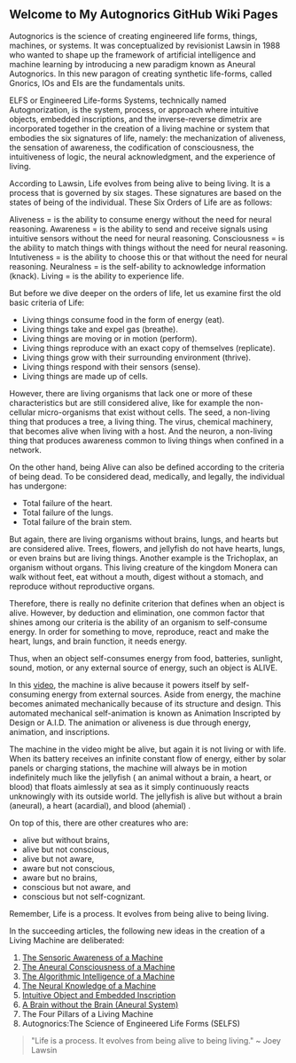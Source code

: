 ## Welcome to My Autognorics GitHub Wiki Pages

Autognorics is the science of creating engineered life forms, things, machines, or systems. It was conceptualized by revisionist Lawsin in 1988 who wanted to shape up the framework of artificial intelligence and machine learning by introducing a new paradigm known as Aneural Autognorics. In this new paragon of creating synthetic life-forms, called Gnorics, IOs and EIs are the fundamentals units. 

ELFS or Engineered Life-forms Systems, technically named Autognorization, is the system, process, or approach where intuitive objects, embedded inscriptions, and the inverse-reverse dimetrix are incorporated together in the creation of a living machine or system that embodies the six signatures of life, namely: the mechanization of aliveness, the sensation of awareness, the codification of consciousness, the intuitiveness of logic, the neural acknowledgment, and the experience of living.

According to Lawsin, Life evolves from being alive to being living. It is a process that is governed by six stages. These signatures are based on the states of being of the individual. These Six Orders of Life are as follows:

Aliveness = is the ability to consume energy without the need for neural reasoning.
Awareness = is the ability to send and receive signals using intuitive sensors without the need for neural reasoning.
Consciousness = is the ability to match things with things without the need for neural reasoning.
Intutiveness = is the ability to choose this or that without the need for neural reasoning.
Neuralness = is the self-ability to acknowledge information (knack).
Living = is the ability to experience life.

But before we dive deeper on the orders of life, let us examine first the old basic criteria of Life:

* Living things consume food in the form of energy (eat).
* Living things take and expel gas (breathe).
* Living things are moving or in motion (perform).
* Living things reproduce with an exact copy of themselves (replicate).
* Living things grow with their surrounding environment (thrive).
* Living things respond with their sensors (sense).
* Living things are made up of cells.

However, there are living organisms that lack one or more of these characteristics but are still considered alive, like for example the non-cellular micro-organisms that exist without cells. The seed, a non-living thing that produces a tree, a living thing. The virus, chemical machinery, that becomes alive when living with a host. And the neuron, a non-living thing that produces awareness common to living things when confined in a network.

On the other hand, being Alive can also be defined according to the criteria of being dead. To be considered dead, medically, and legally, the individual has undergone:

* Total failure of the heart.
* Total failure of the lungs.
* Total failure of the brain stem.

But again, there are living organisms without brains, lungs, and hearts but are considered alive. Trees, flowers, and jellyfish do not have hearts, lungs, or even brains but are living things. Another example is the Trichoplax, an organism without organs. This living creature of the kingdom Monera can walk without feet, eat without a mouth, digest without a stomach, and reproduce without reproductive organs.

Therefore, there is really no definite criterion that defines when an object is alive. However, by deduction and elimination, one common factor that shines among our criteria is the ability of an organism to self-consume energy. In order for something to move, reproduce, react and make the heart, lungs, and brain function, it needs energy. 

Thus, when an object self-consumes energy from food, batteries, sunlight, sound, motion, or any external source of energy, such an object is ALIVE. 

In this [video](https://www.youtube.com/watch?v=hPgEEafvwsQ&feature=emb_title), the machine is alive because it powers itself by self-consuming energy from external sources. Aside from energy, the machine becomes animated mechanically because of its structure and design. This automated mechanical self-animation is known as Animation Inscripted by Design or A.I.D.  The animation or aliveness is due through energy, animation, and inscriptions.

The machine in the video might be alive, but again it is not living or with life. When its battery receives an infinite constant flow of energy, either by solar panels or charging stations, the machine will always be in motion indefinitely much like the jellyfish ( an animal without a brain, a heart, or blood) that floats aimlessly at sea as it simply continuously reacts unknowingly with its outside world. The jellyfish is alive but without a brain (aneural), a heart (acardial), and blood (ahemial) .

On top of this, there are other creatures who are:

* alive but without brains, 
* alive but not conscious, 
* alive but not aware, 
* aware but not conscious, 
* aware but no brains, 
* conscious but not aware, and 
* conscious but not self-cognizant. 

Remember, Life is a process. It evolves from being alive to being living.

In the succeeding articles, the following new ideas in the creation of a Living Machine are deliberated:
1. [The Sensoric Awareness of a Machine](https://autognorics.github.io/Sensoric_Awareness/)
2. [The Aneural Consciousness of a Machine](https://autognorics.github.io/Aneural_Consciousness/)
3. [The Algorithmic Intelligence of a Machine](https://autognorics.github.io/Algorithmic_Intuitiveness/)
4. [The Neural Knowledge of a Machine](https://autognorics.github.io/) 
5. [Intuitive Object and Embedded Inscription](https://autognorics.github.io/Intuitive_Objects/)
6. [A Brain without the Brain (Aneural System)](https://autognorics.github.io/Aneural-Network-System/)
7. The Four Pillars of a Living Machine
8. Autognorics:The Science of Engineered Life Forms (SELFS)


> "Life is a process. It evolves from being alive to being living." 
                                                   ~ Joey Lawsin
